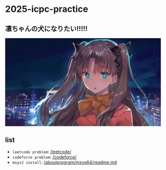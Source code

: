 # 2025-icpc-practice

## 凛ちゃんの犬になりたい!!!!! 



![](/image/homepage.jpg)

## list

- `leetcode problem`: [/leetcode/](/leetcode/)
- `codeforce problem`: [/codeforce/](/codeforce/)
- `msys2 install`: [/aboutprogram/msys64/readme.md](/aboutprogram/msys64/readme.md)
